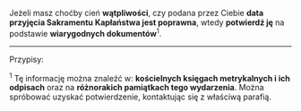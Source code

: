 Jeżeli masz choćby cień **wątpliwości**, czy podana przez Ciebie **data przyjęcia Sakramentu Kapłaństwa jest poprawna**, wtedy **potwierdź ję** na podstawie **wiarygodnych dokumentów**<sup>1</sup>.

---
Przypisy:

<sup>1</sup> Tę informację można znaleźć w: **kościelnych księgach metrykalnych i ich odpisach** oraz na **różnorakich pamiątkach tego wydarzenia**. Można spróbować uzyskać potwierdzenie, kontaktując się z właściwą parafią.
